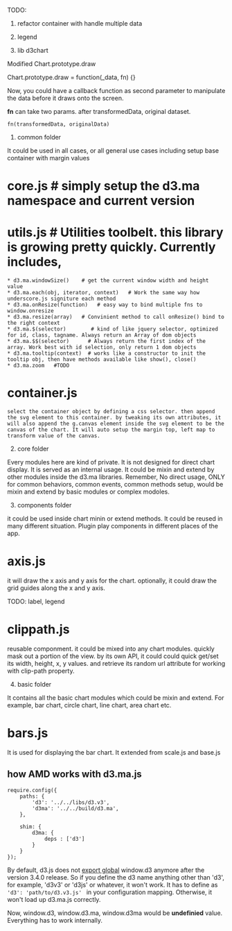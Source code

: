 TODO:
1. refactor container with handle multiple data
2. legend

1. lib   d3chart

Modified Chart.prototype.draw

Chart.prototype.draw = function(_data, fn) {}

Now, you could have a callback function as second parameter to manipulate the data before it draws onto the screen.

**fn** can take two params. after transformedData, original dataset.

	fn(transformedData, originalData)

1.  common folder

It could be used in all cases, or all general use cases including setup base container with margin values

# core.js   # simply setup the d3.ma namespace and current version

# utils.js   # Utilities toolbelt. this library is growing pretty quickly. Currently includes,

	* d3.ma.windowSize()    # get the current window width and height value
	* d3.ma.each(obj, iterator, context)   # Work the same way how underscore.js signiture each method
	* d3.ma.onResize(function)   # easy way to bind multiple fns to window.onresize
	* d3.ma.resize(array)   # Convinient method to call onResize() bind to the right context
	* d3.ma.$(selector)        # kind of like jquery selector, optimized for id, class, tagname. Always return an Array of dom objects
	* d3.ma.$$(selector)      # Always return the first index of the array. Work best with id selection, only return 1 dom objects
	* d3.ma.tooltip(context)  # works like a constructor to init the tooltip obj, then have methods available like show(), close()
	* d3.ma.zoom   #TODO

# container.js
	select the container object by defining a css selector. then append the svg element to this container. by tweaking its own attributes, it will also append the g.canvas element inside the svg element to be the canvas of the chart. It will auto setup the margin top, left map to transform value of the canvas.

2. core folder

Every modules here are kind of private. It is not designed for direct chart display. It is served as an internal usage. It could be mixin and extend by other modules inside the d3.ma libraries. Remember, No direct usage, ONLY for common behaviors, common events, common methods setup, would be mixin and extend by basic modules or complex modoles.

3. components folder

it could be used inside chart minin or extend methods. It could be reused in many different situation. Plugin play components in different places of the app.

# axis.js

it will draw the x axis and y axis for the chart. optionally, it could draw the grid guides along the x and y axis.

TODO: label, legend

# clippath.js

reusable componment. it could be mixed into any chart modules. quickly mask out a portion of the view. by its own API, it could could quick get/set its width, height, x, y values. and retrieve its random url attribute for working with clip-path property.


4. basic folder

It contains all the basic chart modules which could be mixin and extend. For example, bar chart, circle chart, line chart, area chart etc.

# bars.js

It is used for displaying the bar chart. It extended from scale.js and base.js


## how AMD works with d3.ma.js

	require.config({
		paths: {
			'd3': '../../libs/d3.v3',
			'd3ma': '../../build/d3.ma',
		},

		shim: {
			d3ma: {
				deps : ['d3']
			}
		}
	});

By default, d3.js does not [export global](https://github.com/mbostock/d3/issues/1693) window.d3 anymore after the version 3.4.0 release. So if you define the d3 name anything other than 'd3', for example, 'd3v3' or 'd3js' or whatever, it won't work. It has to define as `'d3': 'path/to/d3.v3.js' ` in your configuration mapping. Otherwise, it won't load up d3.ma.js correctly.

Now, window.d3, window.d3.ma, window.d3ma would be **undefinied** value. Everything has to work internally.